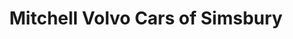 ---
title: "Mitchell Volvo Cars of Simsbury"
url: /simsbury/mitchell-volvo-cars-of-simsbury/
shop: car
---